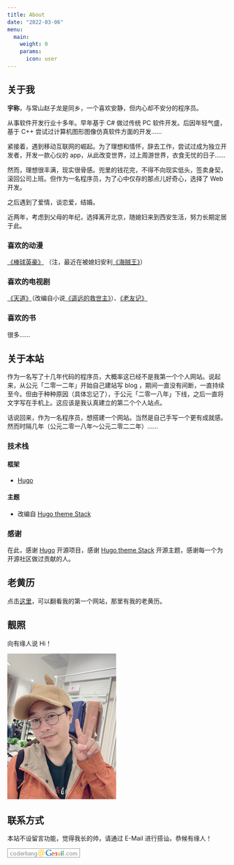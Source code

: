 ```yaml
---
title: About
date: "2022-03-06"
menu:
  main:
    weight: 0
    params:
      icon: user
---
```


## 关于我

**宇称**，与常山赵子龙是同乡，一个喜欢安静，但内心却不安分的程序员。

从事软件开发行业十多年。早年基于 C# 做过传统 PC 软件开发。后因年轻气盛，基于 C++ 尝试过计算机图形图像仿真软件方面的开发……

紧接着，遇到移动互联网的崛起。为了理想和情怀，辞去工作，尝试过成为独立开发者，开发一款心仪的 app，从此改变世界，过上周游世界，衣食无忧的日子……

然而，理想很丰满，现实很骨感。兜里的钱花完，不得不向现实低头，签卖身契，滚回公司上班。但作为一名程序员，为了心中仅存的那点儿好奇心，选择了 Web 开发。

之后遇到了爱情，谈恋爱，结婚。

近两年，考虑到父母的年纪，选择离开北京，随媳妇来到西安生活，努力长期定居于此。

### 喜欢的动漫

[《棒球英豪》](https://movie.douban.com/subject/1756889/) （注，最近在被媳妇安利[《海贼王》](https://movie.douban.com/subject/1453238/)）

### 喜欢的电视剧

[《天道》](https://movie.douban.com/subject/2347485/)（改编自小说[《遥远的救世主》](https://book.douban.com/subject/1322455/)）、[《老友记》](https://movie.douban.com/subject/1393859/)

### 喜欢的书

很多……

## 关于本站

作为一名写了十几年代码的程序员，大概率这已经不是我第一个个人网站。说起来，从公元「二零一二年」开始自己建站写 blog ，期间一直没有间断，一直持续至今。但由于种种原因（具体忘记了），于公元「二零一八年」下线，之后一直将文字写在手机上。这应该是我认真建立的第二个个人站点。

话说回来，作为一名程序员，想搭建一个网站。当然是自己手写一个更有成就感。然而时隔几年（公元二零一八年～公元二零二二年）……

### 技术栈

#### 框架

* [Hugo](https://gohugo.io)

#### 主题

* 改编自 [Hugo theme Stack](https://docs.stack.jimmycai.com)

### 感谢

在此，感谢 [Hugo](https://gohugo.io) 开源项目，感谢 [Hugo theme Stack](https://docs.stack.jimmycai.com) 开源主题，感谢每一个为开源社区做过贡献的人。

## 老黄历

点击[这里](https://web.archive.org/web/20181101172413/http://ohcoder.com/)，可以翻看我的第一个网站，那里有我的老黄历。

## 靓照

向有缘人说 Hi！

![Hi](avatar.jpg)

## 联系方式

本站不设留言功能，觉得我长的帅，请通过 E-Mail 进行搭讪，恭候有缘人！

![](mail.png)
